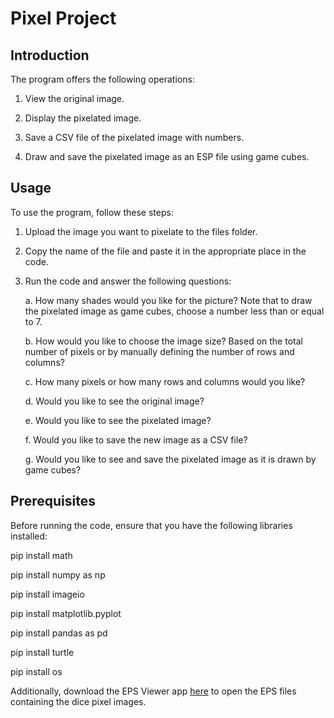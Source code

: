 # Pixel Project
## Introduction

The program offers the following operations:

1. View the original image.

2. Display the pixelated image.

3. Save a CSV file of the pixelated image with numbers.

4. Draw and save the pixelated image as an ESP file using game cubes.

## Usage
To use the program, follow these steps:

1. Upload the image you want to pixelate to the files folder.

2. Copy the name of the file and paste it in the appropriate place in the code.

3. Run the code and answer the following questions:
    
    a. How many shades would you like for the picture? Note that to draw the pixelated image as game cubes, choose a number less than or equal to 7.
    
    b. How would you like to choose the image size? Based on the total number of pixels or by manually defining the number of rows and columns?
    
    c. How many pixels or how many rows and columns would you like?
    
    d. Would you like to see the original image?
    
    e. Would you like to see the pixelated image?
    
    f. Would you like to save the new image as a CSV file?
    
    g. Would you like to see and save the pixelated image as it is drawn by game cubes?
  
## Prerequisites

Before running the code, ensure that you have the following libraries installed:

pip install math

pip install numpy as np

pip install imageio

pip install matplotlib.pyplot

pip install pandas as pd

pip install turtle

pip install os

Additionally, download the EPS Viewer app [here](https://epsviewer.org/download.aspx) to open the EPS files containing the dice pixel images.
